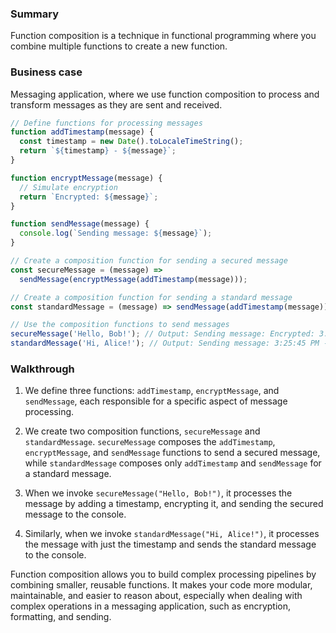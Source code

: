 ### Summary

Function composition is a technique in functional programming where you combine multiple functions to create a new function.

### Business case

Messaging application, where we use function composition to process and transform messages as they are sent and received.

```javascript
// Define functions for processing messages
function addTimestamp(message) {
  const timestamp = new Date().toLocaleTimeString();
  return `${timestamp} - ${message}`;
}

function encryptMessage(message) {
  // Simulate encryption
  return `Encrypted: ${message}`;
}

function sendMessage(message) {
  console.log(`Sending message: ${message}`);
}

// Create a composition function for sending a secured message
const secureMessage = (message) =>
  sendMessage(encryptMessage(addTimestamp(message)));

// Create a composition function for sending a standard message
const standardMessage = (message) => sendMessage(addTimestamp(message));

// Use the composition functions to send messages
secureMessage('Hello, Bob!'); // Output: Sending message: Encrypted: 3:25:15 PM - Hello, Bob!
standardMessage('Hi, Alice!'); // Output: Sending message: 3:25:45 PM - Hi, Alice!
```

### Walkthrough

1. We define three functions: `addTimestamp`, `encryptMessage`, and `sendMessage`, each responsible for a specific aspect of message processing.

2. We create two composition functions, `secureMessage` and `standardMessage`. `secureMessage` composes the `addTimestamp`, `encryptMessage`, and `sendMessage` functions to send a secured message, while `standardMessage` composes only `addTimestamp` and `sendMessage` for a standard message.

3. When we invoke `secureMessage("Hello, Bob!")`, it processes the message by adding a timestamp, encrypting it, and sending the secured message to the console.

4. Similarly, when we invoke `standardMessage("Hi, Alice!")`, it processes the message with just the timestamp and sends the standard message to the console.

Function composition allows you to build complex processing pipelines by combining smaller, reusable functions. It makes your code more modular, maintainable, and easier to reason about, especially when dealing with complex operations in a messaging application, such as encryption, formatting, and sending.
